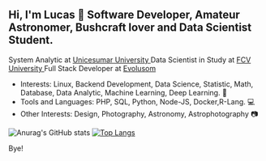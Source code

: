 ## Hi, I'm Lucas 👋 Software Developer, Amateur Astronomer, Bushcraft lover and Data Scientist Student.

System Analytic at [Unicesumar University ](https://unicesumar.edu.br)
Data Scientist in Study at [FCV University ](https://www.unifcv.edu.br/)
Full Stack Developer at [Evolusom](https://evolusom.com.br/)


- Interests: Linux, Backend Development, Data Science, Statistic, Math, Database, Data Analytic, Machine Learning, Deep Learning. 🤖
- Tools and Languages: PHP, SQL, Python, Node-JS, Docker,R-Lang. 💻
- Other Interests: Design, Photography, Astronomy, Astrophotography 📷 


![Anurag's GitHub stats](https://github-readme-stats.vercel.app/api?username=lucassmacedo&theme=dark&show_icons=true&line_height=27)
[![Top Langs](https://github-readme-stats.vercel.app/api/top-langs/?username=lucassmacedo&&theme=dark&show_icons=true&include_all_commits=true&count_private=true&langs_count=3)](https://github.com/anuraghazra/github-readme-stats)


Bye!


<!--
**lucassmacedo/lucassmacedo** is a ✨ _special_ ✨ repository because its `README.md` (this file) appears on your GitHub profile.

Here are some ideas to get you started:

- 🔭 I’m currently working on ...
- 🌱 I’m currently learning ...
- 👯 I’m looking to collaborate on ...
- 🤔 I’m looking for help with ...
- 💬 Ask me about ...
- 📫 How to reach me: ...
- 😄 Pronouns: ...
- ⚡ Fun fact: ...
-->
